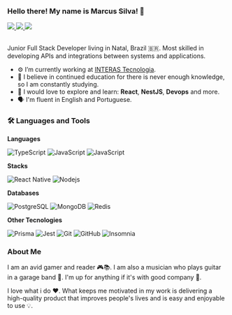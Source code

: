 ### Hello there! My name is Marcus Silva! 👋

<a href="https://www.linkedin.com/in/marcus-silva-50995b180/" alt="LinkedIn">
  <img src="https://img.shields.io/badge/-LinkedIn-blue?style=flat&logo=Linkedin&logoColor=white" />
</a>
<a href="mailto:marcussilva3298@gmail.com" alt="Gmail">
  <img src="https://img.shields.io/badge/-Gmail-c14438?style=flat&logo=Gmail&logoColor=white" />
</a>
<a href="https://www.instagram.com/marcus.slv/">
  <img src="https://img.shields.io/badge/-Instagram-%23E4405F?style=flat&logo=Instagram&logoColor=white" />
</a>

<br />
<br />

Junior Full Stack Developer living in Natal, Brazil 🇧🇷. Most skilled in developing APIs and integrations between systems and applications.

- ⚙️ I’m currently working at <a href="https://github.com/interas1999">INTERAS Tecnologia</a>.
- 📖 I believe in continued education for there is never enough knowledge, so I am constantly studying.
- 🌱 I would love to explore and learn: **React**, **NestJS**, **Devops** and more.
- 🗣️ I'm fluent in English and Portuguese.

###  🛠 Languages and Tools

**Languages**
<div>
  <img src="https://img.shields.io/badge/TypeScript-007ACC?style=flat&logo=typescript&logoColor=white" alt="TypeScript" />
  <img src="https://img.shields.io/badge/JavaScript-323330?style=flat&logo=javascript&logoColor=F7DF1E" alt="JavaScript" /> 
  <img src="https://img.shields.io/badge/-Python-002750?style=flat&logo=python" alt="JavaScript" />
</div>

**Stacks**

<div>
<img src="https://img.shields.io/badge/-React%20Native-20232A?style=flat&logo=react" alt="React Native" /> 
<img src="https://img.shields.io/badge/Node.js-43853D?style=flat&logo=node.js&logoColor=white" alt="Nodejs" />
</div>

**Databases**

<div>
<img src="https://img.shields.io/badge/PostgreSQL-316192?style=flat&logo=postgresql&logoColor=white" alt="PostgreSQL" /> 
<img src="https://img.shields.io/badge/-MongoDB-116148?style=flat&logo=mongodb" alt="MongoDB" /> 
<img src="https://img.shields.io/badge/-Redis-c6302b?style=flat&logo=redis&logoColor=white" alt="Redis" /> 
</div>

**Other Tecnologies**

<div>
<img src="https://img.shields.io/badge/-Prisma-0c354b?style=flat&logo=Prisma" alt="Prisma" />
<img src="https://img.shields.io/badge/-Jest-c53d15?style=flat&logo=Jest" alt="Jest" />
<img src="https://img.shields.io/badge/-Git-333333?style=flat&logo=git" alt="Git" /> 
<img src="https://img.shields.io/badge/-GitHub-313131?style=flat&logo=github" alt="GitHub" /> 
<img src="https://img.shields.io/badge/-Insomnia-675bbf?style=flat&logo=Insomnia" alt="Insomnia" /> 
</div>
  
### About Me

I am an avid gamer and reader 🎮📚. I am also a musician who plays guitar in a garage band 🎸. I'm up for anything if it's with good company 🤗.

I love what i do ❤️. What keeps me motivated in my work is delivering a high-quality product that improves people's lives and is easy and enjoyable to use 💡.
